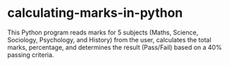 # calculating-marks-in-python
This Python program reads marks for 5 subjects (Maths, Science, Sociology, Psychology, and History) from the user, calculates the total marks, percentage, and determines the result (Pass/Fail) based on a 40% passing criteria.
